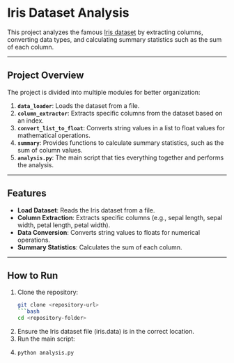 # Iris Dataset Analysis

This project analyzes the famous [Iris dataset](https://en.wikipedia.org/wiki/Iris_flower_data_set) by extracting columns, converting data types, and calculating summary statistics such as the sum of each column.

---

## Project Overview

The project is divided into multiple modules for better organization:

1. **`data_loader`**: Loads the dataset from a file.
2. **`column_extractor`**: Extracts specific columns from the dataset based on an index.
3. **`convert_list_to_float`**: Converts string values in a list to float values for mathematical operations.
4. **`summary`**: Provides functions to calculate summary statistics, such as the sum of column values.
5. **`analysis.py`**: The main script that ties everything together and performs the analysis.

---

## Features

- **Load Dataset**: Reads the Iris dataset from a file.
- **Column Extraction**: Extracts specific columns (e.g., sepal length, sepal width, petal length, petal width).
- **Data Conversion**: Converts string values to floats for numerical operations.
- **Summary Statistics**: Calculates the sum of each column.

---

## How to Run

1. Clone the repository:
   ```bash
   git clone <repository-url>
   ```bash
   cd <repository-folder>

2. Ensure the Iris dataset file (iris.data) is in the correct location.
3. Run the main script:
4. ```bash
   python analysis.py

